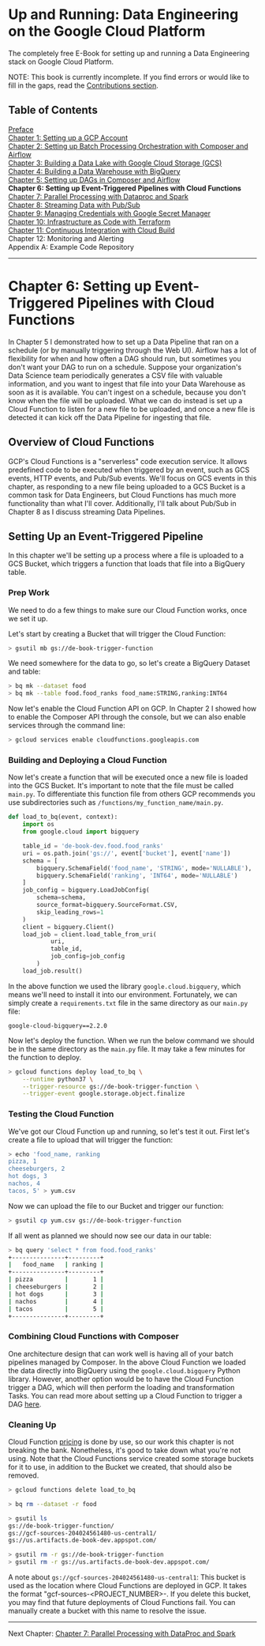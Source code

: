 # Up and Running: Data Engineering on the Google Cloud Platform
The completely free E-Book for setting up and running a Data Engineering stack on Google Cloud Platform.

NOTE: This book is currently incomplete. If you find errors or would like to fill in the gaps, read the [Contributions section](https://github.com/Nunie123/data_engineering_on_gcp_book#user-content-contributions).

## Table of Contents
[Preface](https://github.com/Nunie123/data_engineering_on_gcp_book) <br>
[Chapter 1: Setting up a GCP Account](https://github.com/Nunie123/data_engineering_on_gcp_book/blob/master/ch_1_gcp_account.md) <br>
[Chapter 2: Setting up Batch Processing Orchestration with Composer and Airflow](https://github.com/Nunie123/data_engineering_on_gcp_book/blob/master/ch_2_orchestration.md) <br>
[Chapter 3: Building a Data Lake with Google Cloud Storage (GCS)](https://github.com/Nunie123/data_engineering_on_gcp_book/blob/master/ch_3_data_lake.md) <br>
[Chapter 4: Building a Data Warehouse with BigQuery](https://github.com/Nunie123/data_engineering_on_gcp_book/blob/master/ch_4_data_warehouse.md) <br>
[Chapter 5: Setting up DAGs in Composer and Airflow](https://github.com/Nunie123/data_engineering_on_gcp_book/blob/master/ch_5_dags.md) <br>
**Chapter 6: Setting up Event-Triggered Pipelines with Cloud Functions** <br>
[Chapter 7: Parallel Processing with Dataproc and Spark](https://github.com/Nunie123/data_engineering_on_gcp_book/blob/master/ch_7_parallel_processing.md) <br>
[Chapter 8: Streaming Data with Pub/Sub](https://github.com/Nunie123/data_engineering_on_gcp_book/blob/master/ch_8_streaming.md) <br>
[Chapter 9: Managing Credentials with Google Secret Manager](https://github.com/Nunie123/data_engineering_on_gcp_book/blob/master/ch_9_secrets.md) <br>
[Chapter 10: Infrastructure as Code with Terraform](https://github.com/Nunie123/data_engineering_on_gcp_book/blob/master/ch_10_infrastructure_as_code.md) <br>
[Chapter 11: Continuous Integration with Cloud Build](https://github.com/Nunie123/data_engineering_on_gcp_book/blob/master/ch_11_continuous_integration.md) <br>
Chapter 12: Monitoring and Alerting <br>
Appendix A: Example Code Repository


---

# Chapter 6: Setting up Event-Triggered Pipelines with Cloud Functions

In Chapter 5 I demonstrated how to set up a Data Pipeline that ran on a schedule (or by manually triggering through the Web UI). Airflow has a lot of flexibility for when and how often a DAG should run, but sometimes you don't want your DAG to run on a schedule. Suppose your organization's Data Science team periodically generates a CSV file with valuable information, and you want to ingest that file into your Data Warehouse as soon as it is available. You can't ingest on a schedule, because you don't know when the file will be uploaded. What we can do instead is set up a Cloud Function to listen for a new file to be uploaded, and once a new file is detected it can kick off the Data Pipeline for ingesting that file.

## Overview of Cloud Functions
GCP's Cloud Functions is a "serverless" code execution service. It allows predefined code to be executed when triggered by an event, such as GCS events, HTTP events, and Pub/Sub events. We'll focus on GCS events in this chapter, as responding to a new file being uploaded to a GCS Bucket is a common task for Data Engineers, but Cloud Functions has much more functionality than what I'll cover. Additionally, I'll talk about Pub/Sub in Chapter 8 as I discuss streaming Data Pipelines.

## Setting Up an Event-Triggered Pipeline

In this chapter we'll be setting up a process where a file is uploaded to a GCS Bucket, which triggers a function that loads that file into a BigQuery table.

### Prep Work
We need to do a few things to make sure our Cloud Function works, once we set it up.

Let's start by creating a Bucket that will trigger the Cloud Function:
``` bash
> gsutil mb gs://de-book-trigger-function
```

We need somewhere for the data to go, so let's create a BigQuery Dataset and table:
``` bash
> bq mk --dataset food
> bq mk --table food.food_ranks food_name:STRING,ranking:INT64
```

Now let's enable the Cloud Function API on GCP. In Chapter 2 I showed how to enable the Composer API through the console, but we can also enable services through the command line:
``` bash
> gcloud services enable cloudfunctions.googleapis.com
```

### Building and Deploying a Cloud Function
Now let's create a function that will be executed once a new file is loaded into the GCS Bucket. It's important to note that the file must be called `main.py`. To differentiate this function file from others GCP recommends you use subdirectories such as `/functions/my_function_name/main.py`.
``` python
def load_to_bq(event, context):
    import os
    from google.cloud import bigquery

    table_id = 'de-book-dev.food.food_ranks'
    uri = os.path.join('gs://', event['bucket'], event['name'])
    schema = [
        bigquery.SchemaField('food_name', 'STRING', mode='NULLABLE'),
        bigquery.SchemaField('ranking', 'INT64', mode='NULLABLE')
    ]
    job_config = bigquery.LoadJobConfig(
        schema=schema,
        source_format=bigquery.SourceFormat.CSV,
        skip_leading_rows=1
    )
    client = bigquery.Client()
    load_job = client.load_table_from_uri(
            uri,
            table_id,
            job_config=job_config
        )
    load_job.result()
```
In the above function we used the library `google.cloud.bigquery`, which means we'll need to install it into our environment. Fortunately, we can simply create a `requirements.txt` file in the same directory as our `main.py` file:
``` text
google-cloud-bigquery==2.2.0
```

Now let's deploy the function. When we run the below command we should be in the same directory as the `main.py` file. It may take a few minutes for the function to deploy.
``` bash
> gcloud functions deploy load_to_bq \
    --runtime python37 \
    --trigger-resource gs://de-book-trigger-function \
    --trigger-event google.storage.object.finalize
```

### Testing the Cloud Function

We've got our Cloud Function up and running, so let's test it out. First let's create a file to upload that will trigger the function:
``` bash
> echo 'food_name, ranking
pizza, 1
cheeseburgers, 2
hot dogs, 3
nachos, 4
tacos, 5' > yum.csv
```
Now we can upload the file to our Bucket and trigger our function:
``` bash
> gsutil cp yum.csv gs://de-book-trigger-function
```
If all went as planned we should now see our data in our table:
``` bash
> bq query 'select * from food.food_ranks'
+---------------+---------+
|   food_name   | ranking |
+---------------+---------+
| pizza         |       1 |
| cheeseburgers |       2 |
| hot dogs      |       3 |
| nachos        |       4 |
| tacos         |       5 |
+---------------+---------+
```

### Combining Cloud Functions with Composer
One architecture design that can work well is having all of your batch pipelines managed by Composer. In the above Cloud Function we loaded the data directly into BigQuery using the `google.cloud.bigquery` Python library. However, another option would be to have the Cloud Function trigger a DAG, which will then perform the loading and transformation Tasks. You can read more about setting up a Cloud Function to trigger a DAG [here](https://cloud.google.com/composer/docs/how-to/using/triggering-with-gcf).

### Cleaning Up
Cloud Function [pricing](https://cloud.google.com/functions/pricing) is done by use, so our work this chapter is not breaking the bank. Nonetheless, it's good to take down what you're not using. Note that the Cloud Functions service created some storage buckets for it to use, in addition to the Bucket we created, that should also be removed.
``` bash
> gcloud functions delete load_to_bq 

> bq rm --dataset -r food

> gsutil ls
gs://de-book-trigger-function/
gs://gcf-sources-204024561480-us-central1/
gs://us.artifacts.de-book-dev.appspot.com/

> gsutil rm -r gs://de-book-trigger-function
> gsutil rm -r gs://us.artifacts.de-book-dev.appspot.com/
```

A note about `gs://gcf-sources-204024561480-us-central1`: This bucket is used as the location where Cloud Functions are deployed in GCP. It takes the format "gcf-sources-<PROJECT_NUMBER>-<REGION>. If you delete this bucket, you may find that future deployments of Cloud Functions fail. You can manually create a bucket with this name to resolve the issue.

---

Next Chapter: [Chapter 7: Parallel Processing with DataProc and Spark](https://github.com/Nunie123/data_engineering_on_gcp_book/blob/master/ch_7_parallel_processing.md)